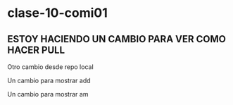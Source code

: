 # clase-10-comi01
## ESTOY HACIENDO UN CAMBIO PARA VER COMO HACER PULL 
Otro cambio desde repo local

Un cambio para mostrar add 

Un cambio para mostrar am 